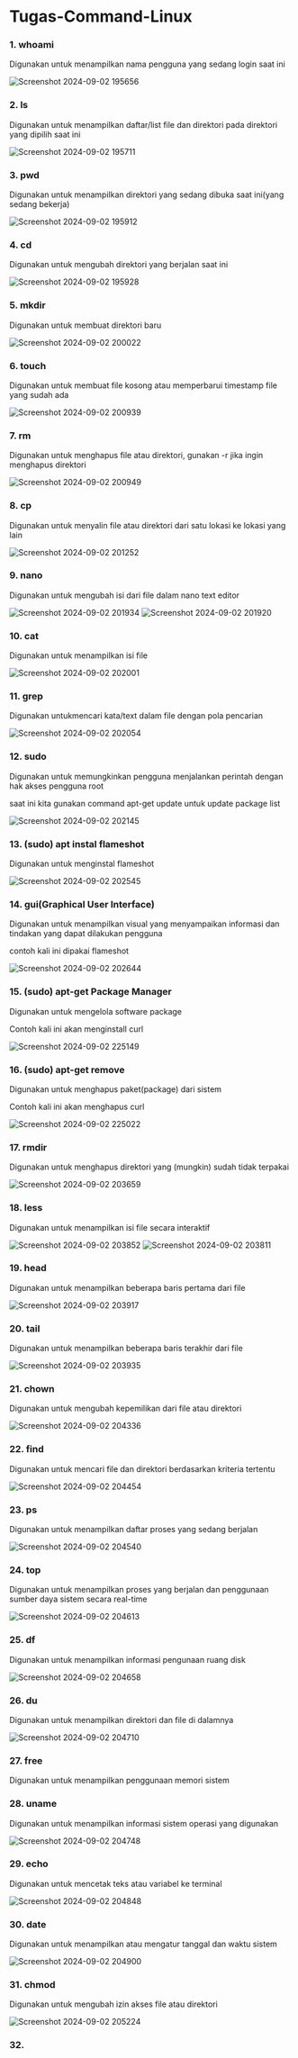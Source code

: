 # Tugas-Command-Linux

### 1. whoami
Digunakan untuk menampilkan nama pengguna yang sedang login saat ini

![Screenshot 2024-09-02 195656](https://github.com/user-attachments/assets/7b0c6419-1e5c-4d42-8547-55cb3d1bf1b2)
### 2. ls
Digunakan untuk menampilkan daftar/list file dan direktori pada direktori yang dipilih saat ini

![Screenshot 2024-09-02 195711](https://github.com/user-attachments/assets/6b9c3eea-1f47-4629-88d8-5bba12afa4e3)
### 3. pwd
Digunakan untuk menampilkan direktori yang sedang dibuka saat ini(yang sedang bekerja)

![Screenshot 2024-09-02 195912](https://github.com/user-attachments/assets/262be335-d831-4aa1-9002-f51b53fb3c9a)
### 4. cd
Digunakan untuk mengubah direktori yang berjalan saat ini

![Screenshot 2024-09-02 195928](https://github.com/user-attachments/assets/72012437-6ef6-40b3-bb5a-77ba3fc5c493)
### 5. mkdir
Digunakan untuk membuat direktori baru

![Screenshot 2024-09-02 200022](https://github.com/user-attachments/assets/c8b7b81c-b6fc-4d34-b088-7824e5cf04a1)
### 6. touch
Digunakan untuk membuat file kosong atau memperbarui timestamp file yang sudah ada

![Screenshot 2024-09-02 200939](https://github.com/user-attachments/assets/8c0e8517-fc9f-4555-99fb-dd186f21eb4e)
### 7. rm
Digunakan untuk menghapus file atau direktori, gunakan -r jika ingin menghapus direktori

![Screenshot 2024-09-02 200949](https://github.com/user-attachments/assets/99e04109-ff25-4942-accf-48f97b3a23c2)
### 8. cp
Digunakan untuk menyalin file atau direktori dari satu lokasi ke lokasi yang lain

![Screenshot 2024-09-02 201252](https://github.com/user-attachments/assets/aabaa3a3-2876-4f00-9179-15cfd51c1d6b)
### 9. nano
Digunakan untuk mengubah isi dari file dalam nano text editor

![Screenshot 2024-09-02 201934](https://github.com/user-attachments/assets/00b1b7ee-5807-40ea-bc54-dcd517c7cfd1)
![Screenshot 2024-09-02 201920](https://github.com/user-attachments/assets/b7c84545-66c0-43b7-9662-407c3e2fc79d)
### 10. cat
Digunakan untuk menampilkan isi file

![Screenshot 2024-09-02 202001](https://github.com/user-attachments/assets/3bd6c0ec-6aaa-4b31-9b65-b5e933e0ad5e)
### 11. grep
Digunakan untukmencari kata/text dalam file dengan pola pencarian

![Screenshot 2024-09-02 202054](https://github.com/user-attachments/assets/e844cc3d-d937-48b6-bc9c-69a766934638)
### 12. sudo
Digunakan untuk memungkinkan pengguna menjalankan perintah dengan hak akses pengguna root

saat ini kita gunakan command apt-get update untuk update package list

![Screenshot 2024-09-02 202145](https://github.com/user-attachments/assets/349897bd-260a-41eb-aee1-d0f25a4dbd19)
### 13. (sudo) apt instal flameshot
Digunakan untuk menginstal flameshot

![Screenshot 2024-09-02 202545](https://github.com/user-attachments/assets/1ccdc8c6-7734-4c75-9070-5776757378f2)
### 14. gui(Graphical User Interface)
Digunakan untuk menampilkan visual yang menyampaikan informasi dan tindakan yang dapat dilakukan pengguna

contoh kali ini dipakai flameshot

![Screenshot 2024-09-02 202644](https://github.com/user-attachments/assets/a6b481f0-8d7f-49d5-bbc7-3c6fbe067258)
### 15. (sudo) apt-get Package Manager
Digunakan untuk mengelola software package

Contoh kali ini akan menginstall curl

![Screenshot 2024-09-02 225149](https://github.com/user-attachments/assets/2aea80da-362b-40df-bc23-fc73b9a5906d)
### 16. (sudo) apt-get remove 
Digunakan untuk menghapus paket(package) dari sistem

Contoh kali ini akan menghapus curl

![Screenshot 2024-09-02 225022](https://github.com/user-attachments/assets/3f630b84-e545-4816-82bb-1667ab18f431)
### 17. rmdir
Digunakan untuk menghapus direktori yang (mungkin) sudah tidak terpakai

![Screenshot 2024-09-02 203659](https://github.com/user-attachments/assets/d5d744fb-a94a-4de2-9db9-6f8e0d409902)
### 18. less
Digunakan untuk menampilkan isi file secara interaktif

![Screenshot 2024-09-02 203852](https://github.com/user-attachments/assets/af9ba2f1-f8d1-4b8f-bf3a-1b615891f205)
![Screenshot 2024-09-02 203811](https://github.com/user-attachments/assets/09eae79b-3b08-49b9-8720-f797732f9599)
### 19. head
Digunakan untuk menampilkan beberapa baris pertama dari file

![Screenshot 2024-09-02 203917](https://github.com/user-attachments/assets/9dcf6d2f-73f1-433c-82ff-00cd9ce6554e)
### 20. tail
Digunakan untuk menampilkan beberapa baris terakhir dari file

![Screenshot 2024-09-02 203935](https://github.com/user-attachments/assets/c6eaf5ff-9ee7-4aab-955d-77bea61533e6)
### 21. chown
Digunakan untuk mengubah kepemilikan dari file atau direktori

![Screenshot 2024-09-02 204336](https://github.com/user-attachments/assets/f4d9ab9d-10fd-4cb8-8f35-27872a894be4)
### 22. find
Digunakan untuk mencari file dan direktori berdasarkan kriteria tertentu

![Screenshot 2024-09-02 204454](https://github.com/user-attachments/assets/c888d06b-9046-475a-a242-9d52ce55d77c)
### 23. ps
Digunakan untuk menampilkan daftar proses yang sedang berjalan

![Screenshot 2024-09-02 204540](https://github.com/user-attachments/assets/60eaf803-7ba9-46c6-a19a-fb25f3231990)
### 24. top
Digunakan untuk menampilkan proses yang berjalan dan penggunaan sumber daya sistem secara real-time

![Screenshot 2024-09-02 204613](https://github.com/user-attachments/assets/e3f21de4-6ed5-4d23-8101-847a8bd22486)
### 25. df
Digunakan untuk menampilkan informasi pengunaan ruang disk

![Screenshot 2024-09-02 204658](https://github.com/user-attachments/assets/098edb9e-9555-4bc1-909b-a57989543790)
### 26. du
Digunakan untuk menampilkan direktori dan file di dalamnya

![Screenshot 2024-09-02 204710](https://github.com/user-attachments/assets/ae69166b-b093-4143-9950-78ffea7cefff)
### 27. free 
Digunakan untuk menampilkan penggunaan memori sistem

### 28. uname
Digunakan untuk menampilkan informasi sistem operasi yang digunakan

![Screenshot 2024-09-02 204748](https://github.com/user-attachments/assets/12ad63ae-6361-4b9e-8aed-8bd77bf984ba)
### 29. echo 
Digunakan untuk mencetak teks atau variabel ke terminal

![Screenshot 2024-09-02 204848](https://github.com/user-attachments/assets/85389d55-aaa9-4df8-8ea4-6cb2c5615b67)
### 30. date
Digunakan untuk menampilkan atau mengatur tanggal dan waktu sistem

![Screenshot 2024-09-02 204900](https://github.com/user-attachments/assets/e76abb15-cb3d-4fe1-9cf0-f8334d62f27e)
### 31. chmod
Digunakan untuk mengubah izin akses file atau direktori

![Screenshot 2024-09-02 205224](https://github.com/user-attachments/assets/ceaa8edc-0133-4ead-9612-719f26aac236)
### 32. 


